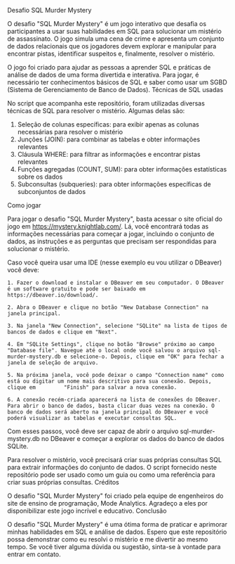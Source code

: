 Desafio SQL Murder Mystery

O desafio "SQL Murder Mystery" é um jogo interativo que desafia os participantes a usar suas habilidades em SQL para solucionar um mistério de assassinato. O jogo simula uma cena de crime e apresenta um conjunto de dados relacionais que os jogadores devem explorar e manipular para encontrar pistas, identificar suspeitos e, finalmente, resolver o mistério.

O jogo foi criado para ajudar as pessoas a aprender SQL e práticas de análise de dados de uma forma divertida e interativa. Para jogar, é necessário ter conhecimentos básicos de SQL e saber como usar um SGBD (Sistema de Gerenciamento de Banco de Dados).
Técnicas de SQL usadas

No script que acompanha este repositório, foram utilizadas diversas técnicas de SQL para resolver o mistério. Algumas delas são:

   1. Seleção de colunas específicas: para exibir apenas as colunas necessárias para resolver o mistério
   2. Junções (JOIN): para combinar as tabelas e obter informações relevantes
   3. Cláusula WHERE: para filtrar as informações e encontrar pistas relevantes
   4. Funções agregadas (COUNT, SUM): para obter informações estatísticas sobre os dados
   5. Subconsultas (subqueries): para obter informações específicas de subconjuntos de dados

Como jogar

Para jogar o desafio "SQL Murder Mystery", basta acessar o site oficial do jogo em https://mystery.knightlab.com/. Lá, você encontrará todas as informações necessárias para começar a jogar, incluindo o conjunto de dados, as instruções e as perguntas que precisam ser respondidas para solucionar o mistério. 

Caso você queira usar uma IDE (nesse exemplo eu vou utilizar o DBeaver) você deve:

    1. Fazer o download e instalar o DBeaver em seu computador. O DBeaver é um software gratuito e pode ser baixado em https://dbeaver.io/download/.

    2. Abra o DBeaver e clique no botão "New Database Connection" na janela principal.

    3. Na janela "New Connection", selecione "SQLite" na lista de tipos de bancos de dados e clique em "Next".

    4. Em "SQLite Settings", clique no botão "Browse" próximo ao campo "Database file". Navegue até o local onde você salvou o arquivo sql-murder-mystery.db e selecione-o. Depois, clique em "OK" para fechar a janela de seleção de arquivo.

    5. Na próxima janela, você pode deixar o campo "Connection name" como está ou digitar um nome mais descritivo para sua conexão. Depois, clique em         "Finish" para salvar a nova conexão.

    6. A conexão recém-criada aparecerá na lista de conexões do DBeaver. Para abrir o banco de dados, basta clicar duas vezes na conexão. O banco de dados será aberto na janela principal do DBeaver e você poderá visualizar as tabelas e executar consultas SQL.

Com esses passos, você deve ser capaz de abrir o arquivo sql-murder-mystery.db no DBeaver e começar a explorar os dados do banco de dados SQLite.

Para resolver o mistério, você precisará criar suas próprias consultas SQL para extrair informações do conjunto de dados. O script fornecido neste repositório pode ser usado como um guia ou como uma referência para criar suas próprias consultas.
Créditos

O desafio "SQL Murder Mystery" foi criado pela equipe de engenheiros do site de ensino de programação, Mode Analytics. Agradeço a eles por disponibilizar este jogo incrível e educativo.
Conclusão

O desafio "SQL Murder Mystery" é uma ótima forma de praticar e aprimorar minhas habilidades em SQL e análise de dados. Espero que este repositório possa demonstrar como eu resolvi o mistério e me divertir ao mesmo tempo. Se você tiver alguma dúvida ou sugestão, sinta-se à vontade para entrar em contato.
